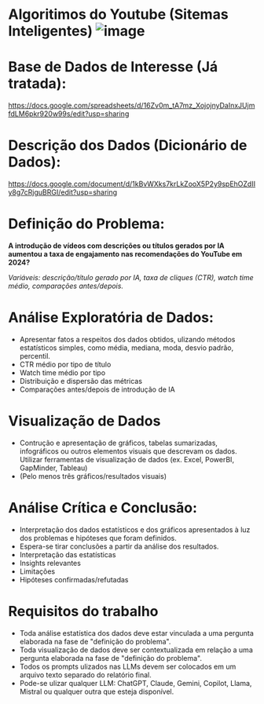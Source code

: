 # Algoritimos do Youtube (Sitemas Inteligentes) ![image](https://github.com/user-attachments/assets/a8415e71-32ca-4de1-a20a-0c7716f1b8ec)

# Base de Dados de Interesse (Já tratada):

https://docs.google.com/spreadsheets/d/16Zv0m_tA7mz_XojojnyDaInxJUjmfdLM6pkr920w99s/edit?usp=sharing

# Descrição dos Dados (Dicionário de Dados): 

https://docs.google.com/document/d/1kBvWXks7krLkZooX5P2y9spEhOZdIIy8g7cRjguBRGI/edit?usp=sharing

# Definição do Problema:

**A introdução de vídeos com descrições ou títulos gerados por IA aumentou a taxa de engajamento nas recomendações do YouTube em 2024?**

*Variáveis: descrição/título gerado por IA, taxa de cliques (CTR), watch time médio, comparações antes/depois.*

# Análise Exploratória de Dados:
* Apresentar fatos a respeitos dos dados obtidos, ulizando métodos estatísticos simples, como média, mediana, moda, desvio padrão, percentil.
* CTR médio por tipo de título
* Watch time médio por tipo
* Distribuição e dispersão das métricas
* Comparações antes/depois de introdução de IA

# Visualização de Dados
* Contrução e apresentação de gráficos, tabelas sumarizadas, infográficos ou outros elementos visuais que descrevam os dados. Utilizar ferramentas de visualização de dados (ex. Excel, PowerBI, GapMinder, Tableau)
* (Pelo menos três gráficos/resultados visuais)

# Análise Crítica e Conclusão:
* Interpretação dos dados estatísticos e dos gráficos apresentados à luz dos problemas e hipóteses que foram definidos.
* Espera-se tirar conclusões a partir da análise dos resultados.
* Interpretação das estatísticas
* Insights relevantes
* Limitações
* Hipóteses confirmadas/refutadas

# Requisitos do trabalho
* Toda análise estatística dos dados deve estar vinculada a uma pergunta elaborada na fase de "definição do problema".
* Toda visualização de dados deve ser contextualizada em relação a uma pergunta elaborada na fase de "definição do problema".
* Todos os prompts ulizados nas LLMs devem ser colocados em um arquivo texto separado do relatório final.
* Pode-se ulizar qualquer LLM: ChatGPT, Claude, Gemini, Copilot, Llama, Mistral ou qualquer outra que esteja disponível.

